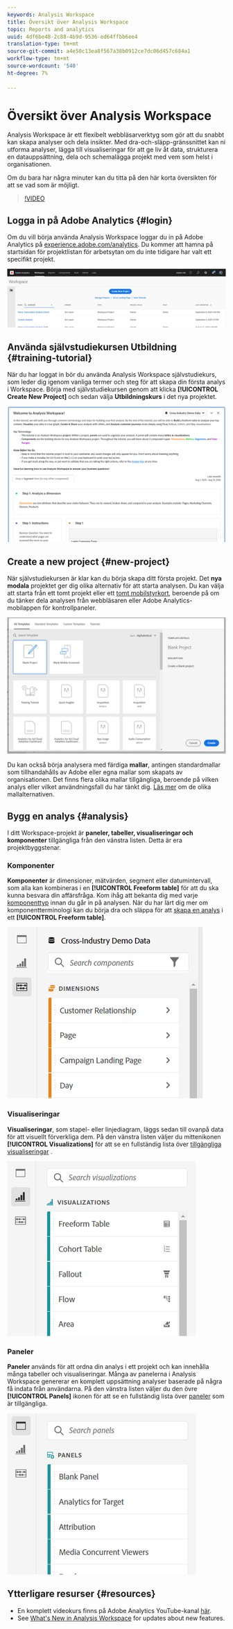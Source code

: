 ```yaml
---
keywords: Analysis Workspace
title: Översikt över Analysis Workspace
topic: Reports and analytics
uuid: 4df6be48-2c88-4b9d-9536-ed64ffbb6ee4
translation-type: tm+mt
source-git-commit: a4e50c13ea8f567a38b0912ce7dc06d457c684a1
workflow-type: tm+mt
source-wordcount: '540'
ht-degree: 7%

---
```



# Översikt över Analysis Workspace

Analysis Workspace är ett flexibelt webbläsarverktyg som gör att du snabbt kan skapa analyser och dela insikter. Med dra-och-släpp-gränssnittet kan ni utforma analyser, lägga till visualiseringar för att ge liv åt data, strukturera en datauppsättning, dela och schemalägga projekt med vem som helst i organisationen.

Om du bara har några minuter kan du titta på den här korta översikten för att se vad som är möjligt.

>[!VIDEO](https://video.tv.adobe.com/v/26266?quality=12)

## Logga in på Adobe Analytics {#login}

Om du vill börja använda Analysis Workspace loggar du in på Adobe Analytics på [experience.adobe.com/analytics](http://experience.adobe.com/analytics). Du kommer att hamna på startsidan för projektlistan för arbetsytan om du inte tidigare har valt ett specifikt projekt.

![](assets/login-analytics.png)

## Använda självstudiekursen Utbildning {#training-tutorial}

När du har loggat in bör du använda Analysis Workspace självstudiekurs, som leder dig igenom vanliga termer och steg för att skapa din första analys i Workspace. Börja med självstudiekursen genom att klicka **[!UICONTROL Create New Project]** och sedan välja **Utbildningskurs** i det nya projektet.

![](assets/training-tutorial.png)

## Create a new project {#new-project}

När självstudiekursen är klar kan du börja skapa ditt första projekt. Det **nya modala** projektet ger dig olika alternativ för att starta analysen. Du kan välja att starta från ett tomt projekt eller ett [tomt mobilstyrkort](https://docs.adobe.com/content/help/en/analytics/analyze/mobapp/curator.html), beroende på om du tänker dela analysen från webbläsaren eller Adobe Analytics-mobilappen för kontrollpaneler.

![](assets/create-new-project.png)

Du kan också börja analysera med färdiga **mallar**, antingen standardmallar som tillhandahålls av Adobe eller egna mallar som skapats av organisationen. Det finns flera olika mallar tillgängliga, beroende på vilken analys eller vilket användningsfall du har tänkt dig. [Läs mer](https://docs.adobe.com/content/help/sv-SE/analytics/analyze/analysis-workspace/build-workspace-project/starter-projects.html) om de olika mallalternativen.

## Bygg en analys {#analysis}

I ditt Workspace-projekt är **paneler, tabeller, visualiseringar och komponenter** tillgängliga från den vänstra listen. Detta är era projektbyggstenar.

### Komponenter

**Komponenter** är dimensioner, mätvärden, segment eller datumintervall, som alla kan kombineras i en **[!UICONTROL Freeform table]** för att du ska kunna besvara din affärsfråga. Kom ihåg att bekanta dig med varje [komponenttyp](https://docs.adobe.com/content/help/en/analytics/analyze/analysis-workspace/components/analysis-workspace-components.html) innan du går in på analysen. När du har lärt dig mer om komponentterminologi kan du börja dra och släppa för att [skapa en analys](https://docs.adobe.com/content/help/en/analytics/analyze/analysis-workspace/build-workspace-project/t-freeform-project.html) i ett **[!UICONTROL Freeform table]**.

![](assets/build-components.png)

### Visualiseringar

**Visualiseringar**, som stapel- eller linjediagram, läggs sedan till ovanpå data för att visuellt förverkliga dem. På den vänstra listen väljer du mittenikonen **[!UICONTROL Visualizations]** för att se en fullständig lista över [tillgängliga visualiseringar](https://docs.adobe.com/content/help/en/analytics/analyze/analysis-workspace/visualizations/freeform-analysis-visualizations.html) .

![](assets/build-visualizations.png)

### Paneler

**Paneler** används för att ordna din analys i ett projekt och kan innehålla många tabeller och visualiseringar. Många av panelerna i Analysis Workspace genererar en komplett uppsättning analyser baserade på några få indata från användarna. På den vänstra listen väljer du den övre **[!UICONTROL Panels]** ikonen för att se en fullständig lista över [paneler](https://docs.adobe.com/content/help/en/analytics/analyze/analysis-workspace/panels/panels.html) som är tillgängliga.

![](assets/build-panels.png)

## Ytterligare resurser {#resources}

* En komplett videokurs finns på Adobe Analytics YouTube-kanal [här](https://www.youtube.com/channel/UC8I6bqCk7gO6YdoMz6W5fvw/playlists?view=50&amp;sort=dd&amp;shelf_id=7).
* See [What&#39;s New in Analysis Workspace](/help/analyze/analysis-workspace/new-features-in-analysis-workspace.md) for updates about new features.
